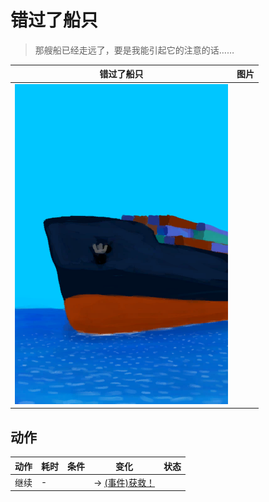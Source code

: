 # 错过了船只  
> 那艘船已经走远了，要是我能引起它的注意的话……  
  
  错过了船只  |   图片   
 ----  |  ----:   
   |  ![](Sprite/Ship.png)   
  
## 动作  
动作  |  耗时  |  条件  |  变化  |  状态  
----  |  ----  |  ----  |  ----  |  ----  
继续<br>  |  -  |    |  → [(事件)获救！](Event_ShipEscape.md)<br>  |    
